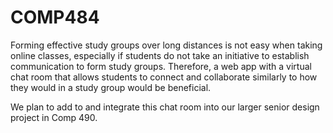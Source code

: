 # COMP484

Forming effective study groups over long distances is not easy when taking online classes, especially if students do not take an initiative to establish communication to form study groups. Therefore, a web app with a virtual chat room that allows students to connect and collaborate similarly to how they would in a study group would be beneficial.

We plan to add to and integrate this chat room into our larger senior design project in Comp 490.
